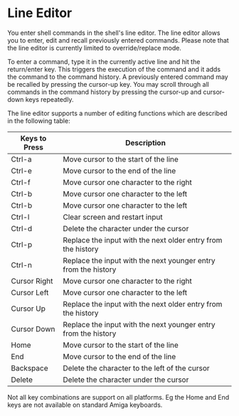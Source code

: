 # Line Editor

You enter shell commands in the shell's line editor. The line editor allows you to enter, edit and recall previously entered commands. Please note that the line editor is currently limited to override/replace mode.

To enter a command, type it in the currently active line and hit the return/enter key. This triggers the execution of the command and it adds the command to the command history. A previously entered command may be recalled by pressing the cursor-up key. You may scroll through all commands in the command history by pressing the cursor-up and cursor-down keys repeatedly.

The line editor supports a number of editing functions which are described in the following table:

|Keys to Press | Description                                                    |
|--------------|----------------------------------------------------------------|
| Ctrl-a       | Move cursor to the start of the line                           |
| Ctrl-e       | Move cursor to the end of the line                             |
| Ctrl-f       | Move cursor one character to the right                         |
| Ctrl-b       | Move cursor one character to the left                          |
| Ctrl-b       | Move cursor one character to the left                          |
| Ctrl-l       | Clear screen and restart input                                 |
| Ctrl-d       | Delete the character under the cursor                          |
| Ctrl-p       | Replace the input with the next older entry from the history   |
| Ctrl-n       | Replace the input with the next younger entry from the history |
| Cursor Right | Move cursor one character to the right                         |
| Cursor Left  | Move cursor one character to the left                          |
| Cursor Up    | Replace the input with the next older entry from the history   |
| Cursor Down  | Replace the input with the next younger entry from the history |
| Home         | Move cursor to the start of the line                           |
| End          | Move cursor to the end of the line                             |
| Backspace    | Delete the character to the left of the cursor                 |
| Delete       | Delete the character under the cursor                          |

Not all key combinations are support on all platforms. Eg the Home and End keys are not available on standard Amiga keyboards.


